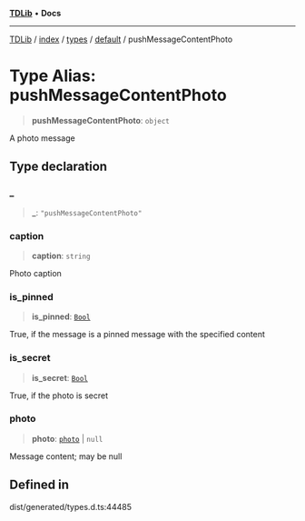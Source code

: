 [**TDLib**](../../../../../../README.md) • **Docs**

***

[TDLib](../../../../../../modules.md) / [index](../../../../../README.md) / [types](../../../README.md) / [default](../README.md) / pushMessageContentPhoto

# Type Alias: pushMessageContentPhoto

> **pushMessageContentPhoto**: `object`

A photo message

## Type declaration

### \_

> **\_**: `"pushMessageContentPhoto"`

### caption

> **caption**: `string`

Photo caption

### is\_pinned

> **is\_pinned**: [`Bool`](Bool.md)

True, if the message is a pinned message with the specified content

### is\_secret

> **is\_secret**: [`Bool`](Bool.md)

True, if the photo is secret

### photo

> **photo**: [`photo`](photo-1.md) \| `null`

Message content; may be null

## Defined in

dist/generated/types.d.ts:44485
